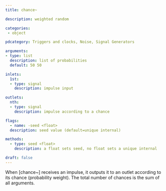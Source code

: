 ```yaml
---
title: chance~

description: weighted random

categories:
 - object

pdcategory: Triggers and clocks, Noise, Signal Generators

arguments:
- type: list
  description: list of probabilities
  default: 50 50

inlets:
  1st:
  - type: signal
    description: impulse input

outlets:
  nth:
  - type: signal
    description: impulse according to a chance

flags:
  - name: -seed <float>
  description: seed value (default=unique internal)

methods:
  - type: seed <float>
    description: a float sets seed, no float sets a unique internal

draft: false
---
```


When [chance~] receives an impulse, it outputs it to an outlet according to its chance (probability weight). The total number of chances is the sum of all arguments.
